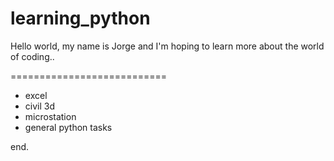 # learning_python

Hello world, my name is Jorge and I'm hoping to learn more about the world of coding..

===========================

+ excel
+ civil 3d
+ microstation
+ general python tasks

end.
